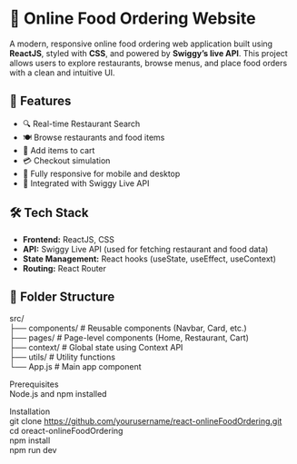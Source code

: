# 🍔 Online Food Ordering Website

A modern, responsive online food ordering web application built using **ReactJS**, styled with **CSS**, and powered by **Swiggy’s live API**. This project allows users to explore restaurants, browse menus, and place food orders with a clean and intuitive UI.

## 🚀 Features

- 🔍 Real-time Restaurant Search
- 🍽 Browse restaurants and food items
- 🛒 Add items to cart
- 💳 Checkout simulation
- 📱 Fully responsive for mobile and desktop
- 🔌 Integrated with Swiggy Live API

## 🛠 Tech Stack

- **Frontend:** ReactJS, CSS
- **API:** Swiggy Live API (used for fetching restaurant and food data)
- **State Management:** React hooks (useState, useEffect, useContext)
- **Routing:** React Router



## 📂 Folder Structure


src/   
├── components/       # Reusable components (Navbar, Card, etc.)   
├── pages/            # Page-level components (Home, Restaurant, Cart)   
├── context/          # Global state using Context API    
├── utils/            # Utility functions   
└── App.js            # Main app component



Prerequisites   
Node.js and npm installed    

Installation    
git clone https://github.com/yourusername/react-onlineFoodOrdering.git    
cd oreact-onlineFoodOrdering   
npm install   
npm run dev   
